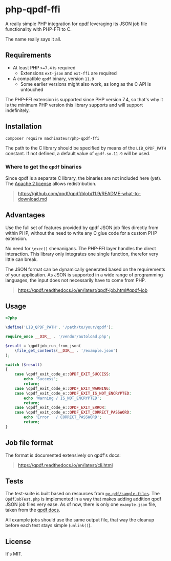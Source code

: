 # php-qpdf-ffi

A really simple PHP integration for [qpdf](https://github.com/qpdf/qpdf) leveraging its JSON job file functionality
 with PHP-FFI to C.

The name really says it all.

## Requirements

- At least PHP `>=7.4` is required
  - Extensions `ext-json` and `ext-ffi` are required
- A compatible `qpdf` binary, version `11.9`
  - Some earlier versions might also work, as long as the C API is untouched

The PHP-FFI extension is supported since PHP version 7.4,
 so that's why it is the minimum PHP version this library supports
 and will support indefinitely.

## Installation

```bash
composer require machinateur/php-qpdf-ffi
```

The path to the C library should be specified by means of the `LIB_QPDF_PATH` constant.
 If not defined, a default value of `qpdf.so.11.9` will be used.

### Where to get the `qpdf` binaries

Since qpdf is a separate C library, the binaries are not included here (yet).
 The [Apache 2 license](http://www.apache.org/licenses/LICENSE-2.0) allows redistribution.

> https://github.com/qpdf/qpdf/blob/11.9/README-what-to-download.md

## Advantages

Use the full set of features provided by qpdf JSON job files directly from within PHP,
 without the need to write any C glue code for a custom PHP extension.

No need for `\exec()` shenanigans. The PHP-FFI layer handles the direct interaction.
 This library only integrates one single function, therefor very little can break.

The JSON format can be dynamically generated based on the requirements of your application.
 As JSON is supported in a wide range of programming languages, the input does not necessarily have to come from PHP. 

> https://qpdf.readthedocs.io/en/latest/qpdf-job.html#qpdf-job

## Usage

```php
<?php

\define('LIB_QPDF_PATH', '/path/to/your/qpdf');

require_once __DIR__ . '/vendor/autoload.php';

$result = \qpdfjob_run_from_json(
    \file_get_contents(__DIR__ . '/example.json')
);

switch ($result)
{
    case \qpdf_exit_code_e::QPDF_EXIT_SUCCESS:
        echo 'Success';
        return;
    case \qpdf_exit_code_e::QPDF_EXIT_WARNING:
    case \qpdf_exit_code_e::QPDF_EXIT_IS_NOT_ENCRYPTED:
        echo 'Warning / IS_NOT_ENCRYPTED';
        return;
    case \qpdf_exit_code_e::QPDF_EXIT_ERROR:
    case \qpdf_exit_code_e::QPDF_EXIT_CORRECT_PASSWORD:
        echo 'Error   / CORRECT_PASSWORD';
        return;
}
```

## Job file format

The format is documented extensively on qpdf's docs:

> https://qpdf.readthedocs.io/en/latest/cli.html

## Tests

The test-suite is built based on resources from [`py-pdf/sample-files`](https://github.com/py-pdf/sample-files).
 The `QpdfJobTest.php` is implemented in a way that makes adding addition qpdf JSON job files very ease.
As of now, there is only one `example.json` file,
 taken from the [qpdf docs](https://qpdf.readthedocs.io/en/latest/qpdf-job.html#qpdf-job).

All example jobs should use the same output file, that way the cleanup before each test stays simple (`unlink()`).

## License

It's MIT.

